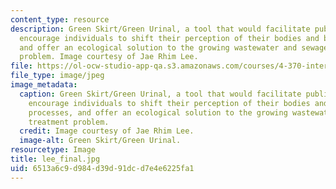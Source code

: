 ```yaml
---
content_type: resource
description: Green Skirt/Green Urinal, a tool that would facilitate public urination,
  encourage individuals to shift their perception of their bodies and biological processes,
  and offer an ecological solution to the growing wastewater and sewage treatment
  problem. Image courtesy of Jae Rhim Lee.
file: https://ol-ocw-studio-app-qa.s3.amazonaws.com/courses/4-370-interrogative-design-workshop-fall-2005/6513a6c9d984d39d91dcd7e4e6225fa1_lee_final.jpg
file_type: image/jpeg
image_metadata:
  caption: Green Skirt/Green Urinal, a tool that would facilitate public urination,
    encourage individuals to shift their perception of their bodies and biological
    processes, and offer an ecological solution to the growing wastewater and sewage
    treatment problem.
  credit: Image courtesy of Jae Rhim Lee.
  image-alt: Green Skirt/Green Urinal.
resourcetype: Image
title: lee_final.jpg
uid: 6513a6c9-d984-d39d-91dc-d7e4e6225fa1
---
```


